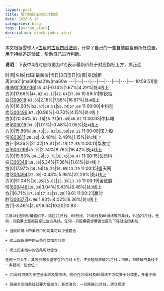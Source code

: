 ```yaml
---
layout: post
title: 股价四线法则实时数据
date: 2020-5-10
categories: blog
tags: [python,stock]
description: stock index alert
---
```



本文根据雪球大v[古泉](https://xueqiu.com/u/7148646888)的[古泉四线法则](https://xueqiu.com/7148646888/130498192)，计算了自己的一些自选股当前所处位置，用于持续追踪验证，帮助自己进行判断。

**说明**：下表中4线对应取值为`红色`表示最新价处于对应指标上方，属正面

时间|名称|代码|最新价|当日|3日|5日|位置|变动|距离|ma21|ma60|ma21w|ma60w
---|---|---|---|---|---|---|---|---
10:59:51|信维通信|[300136](https://xueqiu.com/S/SZ300136)|`48.48`|-0.14%|1.67%|4.29%|处`4`线上方|0|17.66%|`44.82`|`41.17`|`42.64`|`37.00`
10:59:51|寒锐钴业|[300618](https://xueqiu.com/S/SZ300618)|`63.35`|2.18%|7.58%|16.97%|处`4`线上方|0|16.90%|`52.47`|`50.51`|`56.74`|`57.68`
11:00:00|中科创达|[300496](https://xueqiu.com/S/SZ300496)|`67.3`|0.96%|-0.70%|4.15%|处`4`线上方|0|20.06%|`61.18`|`58.77`|`61.49`|`46.02`
11:00:03|中科曙光|[603019](https://xueqiu.com/S/SH603019)|`39.9`|1.01%|-0.48%|0.05%|处`4`线上方|0|15.89%|`38.43`|`35.93`|`35.60`|`29.21`
11:00:08|诺力股份|[603611](https://xueqiu.com/S/SH603611)|`20.92`|-0.48%|-2.49%|1.15%|处`3`线上方|-1|9.36%|21.02|`19.07`|`19.15`|`17.58`
11:00:11|华友钴业|[603799](https://xueqiu.com/S/SH603799)|`40.19`|2.74%|8.76%|16.42%|处`4`线上方|0|19.53%|`34.39`|`33.75`|`36.45`|`30.47`
11:00:15|长亮科技|[300348](https://xueqiu.com/S/SZ300348)|`18.35`|5.34%|7.36%|11.61%|处`4`线上方|0|17.97%|`16.54`|`16.29`|`16.65`|`13.29`
11:00:15|盛天网络|[300494](https://xueqiu.com/S/SZ300494)|`22.92`|-0.43%|5.98%|22.29%|处`4`线上方|0|51.04%|`16.95`|`15.01`|`15.39`|`13.70`
11:00:19|金证股份|[600446](https://xueqiu.com/S/SH600446)|`19.34`|3.04%|5.43%|6.46%|处`3`线上方|1|6.71%|`17.53`|`17.33`|`18.20`|19.61
11:00:21|赢时胜|[300377](https://xueqiu.com/S/SZ300377)|`8.96`|1.93%|4.02%|6.36%|处`1`线上方|1|-8.46%|`8.67`|9.64|10.20|10.93

```
古泉4线法则的精髓如下。抓住21日线、60日线、21周线及60周线等四条线，外加21月线，任何一只股票上涨都要穿过这四条线，任何一只股票要想爆雷也要先下穿过这四条线：

+ 当股价爬上四条线中的两条可以少量建仓

+ 爬上四条线中的三条可以加大仓位

+ 爬上四条线中的四条可以全仓

任何一只大牛，其股价都会坚守在21月线上方，不会轻易跌破21月线；相反，每跌破四条线中一条就减一些仓位：

+ 21周线可做为多空分水岭及警戒线，股价在21周线及60周线下方就要十分慎重，多看少做

+ 跌破全部四条线就要大幅减仓，甚至清仓，一旦跌破21月线，清仓观望
```